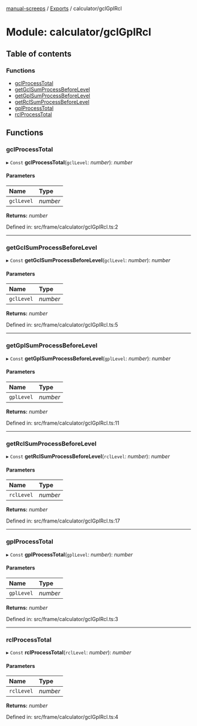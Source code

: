 [manual-screeps](../README.md) / [Exports](../modules.md) / calculator/gclGplRcl

# Module: calculator/gclGplRcl

## Table of contents

### Functions

- [gclProcessTotal](calculator_gclgplrcl.md#gclprocesstotal)
- [getGclSumProcessBeforeLevel](calculator_gclgplrcl.md#getgclsumprocessbeforelevel)
- [getGplSumProcessBeforeLevel](calculator_gclgplrcl.md#getgplsumprocessbeforelevel)
- [getRclSumProcessBeforeLevel](calculator_gclgplrcl.md#getrclsumprocessbeforelevel)
- [gplProcessTotal](calculator_gclgplrcl.md#gplprocesstotal)
- [rclProcessTotal](calculator_gclgplrcl.md#rclprocesstotal)

## Functions

### gclProcessTotal

▸ `Const` **gclProcessTotal**(`gclLevel`: *number*): *number*

#### Parameters

| Name | Type |
| :------ | :------ |
| `gclLevel` | *number* |

**Returns:** *number*

Defined in: src/frame/calculator/gclGplRcl.ts:2

___

### getGclSumProcessBeforeLevel

▸ `Const` **getGclSumProcessBeforeLevel**(`gclLevel`: *number*): *number*

#### Parameters

| Name | Type |
| :------ | :------ |
| `gclLevel` | *number* |

**Returns:** *number*

Defined in: src/frame/calculator/gclGplRcl.ts:5

___

### getGplSumProcessBeforeLevel

▸ `Const` **getGplSumProcessBeforeLevel**(`gplLevel`: *number*): *number*

#### Parameters

| Name | Type |
| :------ | :------ |
| `gplLevel` | *number* |

**Returns:** *number*

Defined in: src/frame/calculator/gclGplRcl.ts:11

___

### getRclSumProcessBeforeLevel

▸ `Const` **getRclSumProcessBeforeLevel**(`rclLevel`: *number*): *number*

#### Parameters

| Name | Type |
| :------ | :------ |
| `rclLevel` | *number* |

**Returns:** *number*

Defined in: src/frame/calculator/gclGplRcl.ts:17

___

### gplProcessTotal

▸ `Const` **gplProcessTotal**(`gplLevel`: *number*): *number*

#### Parameters

| Name | Type |
| :------ | :------ |
| `gplLevel` | *number* |

**Returns:** *number*

Defined in: src/frame/calculator/gclGplRcl.ts:3

___

### rclProcessTotal

▸ `Const` **rclProcessTotal**(`rclLevel`: *number*): *number*

#### Parameters

| Name | Type |
| :------ | :------ |
| `rclLevel` | *number* |

**Returns:** *number*

Defined in: src/frame/calculator/gclGplRcl.ts:4
